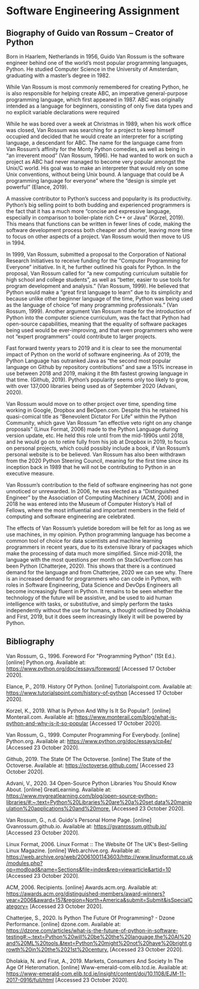 # Software Engineering Assignment

## Biography of Guido van Rossum – Creator of Python


Born in Haarlem, Netherlands in 1956, Guido Van Rossum is the software engineer behind one of the world’s most popular programming languages, Python. He studied Computer Science in the University of Amsterdam, graduating with a master’s degree in 1982. 

While Van Rossum is most commonly remembered for creating Python, he is also responsible for helping create ABC, an imperative general-purpose programming language, which first appeared in 1987. ABC was originally intended as a language for beginners, consisting of only five data types and no explicit variable declarations were required

While he was bored over a week at Christmas in 1989, when his work office was closed, Van Rossum was searching for a project to keep himself occupied and decided that he would create an interpreter for a scripting language, a descendant for ABC. The name for the language came from Van Rossum’s affinity for the Monty Python comedies, as well as being in “an irreverent mood” (Van Rossum, 1996). He had wanted to work on such a project as ABC had never managed to become very popular amongst the Unix/C world. His goal was to make an interpreter that would rely on some Unix conventions, without being Unix bound. A language that could be A programming language for everyone” where the “design is simple yet powerful” (Elance, 2019).

A massive contributor to Python’s success and popularity is its productivity. Python’s big selling point to both budding and experienced programmers is the fact that it has a much more “concise and expressive language, especially in comparison to boiler-plate rich C++ or Java” (Korzel, 2019). This means that functions can be written in fewer lines of code, making the software development process both cheaper and shorter, leaving more time to focus on other aspects of a project. Van Rossum would then move to US in 1994.

In 1999, Van Rossum, submitted a proposal to the Corporation of National Research Initiatives to receive funding for the “Computer Programming for Everyone” initiative. In it, he further outlined his goals for Python. In the proposal, Van Rossum called for “a new computing curriculum suitable for high school and college students”, as well as “better, easier to use tools for program development and analysis.” (Van Rossum, 1999). He believed that Python would make a “great first language to learn” due to its simplicity and because unlike other beginner language of the time, Python was being used as the language of choice “of many programming professionals.” (Van Rossum, 1999).  Another argument Van Rossum made for the introduction of Python into the computer science curriculum, was the fact that Python had open-source capabilities, meaning that the equality of software packages being used would be ever-improving, and that even programmers who were not “expert programmers” could contribute to larger projects.

Fast forward twenty years to 2019 and it is clear to see the monumental impact of Python on the world of software engineering. As of 2019, the Python Language has outranked Java as “the second most popular language on Github by repository contributions” and saw a 151% increase in use between 2018 and 2019, making it the 8th fastest growing language in that time. (Github, 2019). Python’s popularity seems only too likely to grow, with over 137,000 libraries being used as of September 2020 (Advani, 2020).

Van Rossum would move on to other project over time, spending time working in Google, Dropbox and BeOpen.com. Despite this he retained his quasi-comical title as “Benevolent Dictator For Life” within the Python Community, which gave Van Rossum “an effective veto right on any change proposals” (Linux Format, 2006) made to the Python Language during version update, etc. He held this role until from the mid-1990s until 2018, and he would go on to retire fully from his job at Dropbox in 2019, to focus on personal projects, which could possibly include a book, if Van Rossum’s personal website is to be believed. Van Rossum has also been withdrawn from the 2020 Python Steering Council, meaning for the first time since its inception back in 1989 that he will not be contributing to Python in an executive measure. 

Van Rossum’s contribution to the field of software engineering has not gone unnoticed or unrewarded. In 2006, he was elected as a “Distinguished Engineer” by the Association of Computing Machinery (ACM, 2006) and in 2018 he was entered into the Museum of Computer History’s Hall of Fellows, where the most influential and important members in the field of computing and software engineering are celebrated. 

The effects of Van Rossum’s yuletide boredom will be felt for as long as we use machines, in my opinion. Python programming language has become a common tool of choice for data scientists and machine learning programmers in recent years, due to its extensive library of packages which make the processing of data much more simplified. Since mid-2018, the language with the most questions per month on StackOverflow.com has been Python (Chatterjee, 2020). This shows that there is a continued demand for the language and from Chatterjee, 2020 we can see why. There is an increased demand for programmers who can code in Python, with roles in Software Engineering, Data Science and DevOps Engineers all become increasingly fluent in Python. It remains to be seen whether the technology of the future will be assistive, and be used to aid human intelligence with tasks, or substitutive, and simply perform the tasks independently without the use for humans, a thought outlined by Dholakhia and First, 2019, but it does seem increasingly likely it will be powered by Python. 





## Bibliography

Van Rossum, G., 1996. Foreword For "Programming Python" (1St Ed.). [online] Python.org. Available at: <https://www.python.org/doc/essays/foreword/> [Accessed 17 October 2020].

Elance, P., 2019. History Of Python. [online] Tutorialspoint.com. Available at: <https://www.tutorialspoint.com/history-of-python> [Accessed 17 October 2020].

Korzel, K., 2019. What Is Python And Why Is It So Popular?. [online] Monterail.com. Available at: <https://www.monterail.com/blog/what-is-python-and-why-is-it-so-popular> [Accessed 17 October 2020].

Van Rossum, G., 1999. Computer Programming For Everybody. [online] Python.org. Available at: <https://www.python.org/doc/essays/cp4e/> [Accessed 23 October 2020].

Github, 2019. The State Of The Octoverse. [online] The State of the Octoverse. Available at: <https://octoverse.github.com/> [Accessed 23 October 2020].

Advani, V., 2020. 34 Open-Source Python Libraries You Should Know About. [online] GreatLearning. Available at: <https://www.mygreatlearning.com/blog/open-source-python-libraries/#:~:text=Python%20Libraries%20are%20a%20set,data%20manipulation%20applications%20and%20more.> [Accessed 23 October 2020].

Van Rossum, G., n.d. Guido's Personal Home Page. [online] Gvanrossum.github.io. Available at: <https://gvanrossum.github.io/> [Accessed 23 October 2020].

Linux Format, 2006. Linux Format :: The Website Of The UK's Best-Selling Linux Magazine. [online] Web.archive.org. Available at: <https://web.archive.org/web/20061001143603/http://www.linuxformat.co.uk/modules.php?op=modload&name=Sections&file=index&req=viewarticle&artid=10> [Accessed 23 October 2020].

ACM, 2006. Recipients. [online] Awards.acm.org. Available at: <https://awards.acm.org/distinguished-members/award-winners?year=2006&award=157&region=North+America&submit=Submit&isSpecialCategory=> [Accessed 23 October 2020].

Chatterjee, S., 2020. Is Python The Future Of Programming? - Dzone Performance. [online] dzone.com. Available at: <https://dzone.com/articles/what-is-the-future-of-python-in-software-testing#:~:text=Python%20will%20be%20the%20language,the%20AI%20and%20ML%20tools.&text=Python%20might%20not%20have%20bright,growth%20in%20the%2021st%20century.> [Accessed 23 October 2020].

Dholakia, N. and Firat, A., 2019. Markets, Consumers And Society In The Age Of Heteromation. [online] Www-emerald-com.elib.tcd.ie. Available at: <https://www-emerald-com.elib.tcd.ie/insight/content/doi/10.1108/EJM-11-2017-0916/full/html> [Accessed 23 October 2020].
